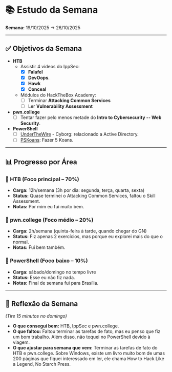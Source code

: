 # 📚 Estudo da Semana

**Semana:** 19/10/2025 -> 26/10/2025

---

## ✅ Objetivos da Semana

- **HTB**
  - Assistir 4 vídeos do IppSec:
    - [X] **Falafel**
    - [X] **DevOops**.
    - [X] **Hawk**
    - [X] **Conceal**
  - Módulos do HackTheBox Academy:
    - [ ] Terminar **Attacking Common Services**
    - [ ] Ler **Vulnerability Assessment**
- **pwn.college**
  - [ ] Tentar fazer pelo menos metade do **Intro to Cybersecurity -- Web Security**.
- **PowerShell**
  - [ ] [UnderTheWire](underthewire.tech) - Cyborg: relacionado a Active Directory.
  - [ ] [PSKoans](https://github.com/vexx32/PSKoans): Fazer 5 Koans.

---

## 📊 Progresso por Área

### 🔹 HTB (Foco principal – 70%)
- **Carga:** 12h/semana (3h por dia: segunda, terça, quarta, sexta)
- **Status:** Quase terminei o Attacking Common Services, faltou o Skill Assessment.
- **Notas:** Por mim eu fui muito bem.

### 🔹 pwn.college (Foco médio – 20%)
- **Carga:** 2h/semana (quinta-feira à tarde, quando chegar do GN)
- **Status:** Fiz apenas 2 exercícios, mas porque eu explorei mais do que o normal.
- **Notas:** Fui bem também.

### 🔹 PowerShell (Foco baixo – 10%)
- **Carga:** sábado/domingo no tempo livre
- **Status:** Esse eu não fiz nada.
- **Notas:** Final de semana fui para Brasília.

---

## 📝 Reflexão da Semana
*(Tire 15 minutos no domingo)*  
- **O que consegui bem:** HTB, IppSec e pwn.college.
- **O que faltou:** Faltou terminar as tarefas de fato, mas eu penso que fiz um bom trabalho. Além disso, não toquei no PowerShell devido à viagem.
- **O que ajustar para semana que vem:** Terminar as tarefas de fato do HTB e pwn.college. Sobre Windows, existe um livro muito bom de umas 200 páginas que fiquei interessado em ler, ele chama How to Hack Like a Legend, No Starch Press.
